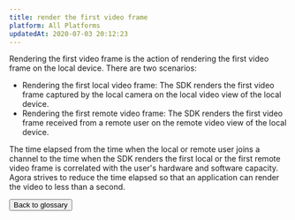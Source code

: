 ```yaml
---
title: render the first video frame
platform: All Platforms
updatedAt: 2020-07-03 20:12:23
---
```

Rendering the first video frame is the action of rendering the first video frame on the local device. There are two scenarios:

- Rendering the first local video frame: The SDK renders the first video frame captured by the local camera on the local video view of the local device.
- Rendering the first remote video frame: The SDK renders the first video frame received from a remote user on the remote video view of the local device.

The time elapsed from the time when the local or remote user joins a channel to the time when the SDK renders the first local or the first remote video frame is correlated with the user's hardware and software capacity. Agora strives to reduce the time elapsed so that an application can render the video to less than a second.

<a href="./terms"><button>Back to glossary</button></a>